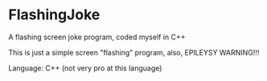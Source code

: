 # FlashingJoke
A flashing screen joke program, coded myself in C++

This is just a simple screen "flashing" program, also, EPILEYSY WARNING!!!

Language: C++ (not very pro at this language)
